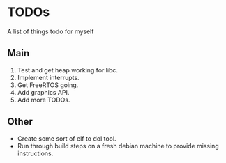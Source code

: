 # TODOs

A list of things todo for myself

## Main
1. Test and get heap working for libc.
2. Implement interrupts.
3. Get FreeRTOS going.
4. Add graphics API.
5. Add more TODOs.

## Other
 * Create some sort of elf to dol tool.
 * Run through build steps on a fresh debian machine to provide missing instructions.